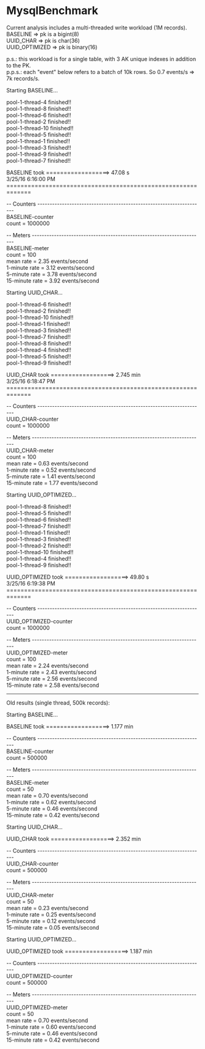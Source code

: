 # MysqlBenchmark   
 
  Current analysis includes a multi-threaded write workload (1M records).    
BASELINE => pk is a bigint(8)   
UUID_CHAR => pk is char(36)   
UUID_OPTIMIZED => pk is binary(16)   
 
p.s.: this workload is for a single table, with 3 AK unique indexes in addition to the PK.     
p.p.s.: each "event" below refers to a batch of 10k rows. So 0.7 events/s => 7k records/s.   
 
  
 
  
 Starting BASELINE...  
 
  
 pool-1-thread-4 finished!!   
pool-1-thread-8 finished!!   
pool-1-thread-6 finished!!   
pool-1-thread-2 finished!!   
pool-1-thread-10 finished!!   
pool-1-thread-5 finished!!   
pool-1-thread-1 finished!!   
pool-1-thread-3 finished!!   
pool-1-thread-9 finished!!   
pool-1-thread-7 finished!!   
 
  
 BASELINE took ==================> 47.08 s  
3/25/16 6:16:00 PM =============================================================  
 
 -- Counters --------------------------------------------------------------------  
BASELINE-counter  
             count = 1000000  
 
 -- Meters ----------------------------------------------------------------------  
BASELINE-meter  
             count = 100  
         mean rate = 2.35 events/second  
     1-minute rate = 3.12 events/second  
     5-minute rate = 3.78 events/second  
    15-minute rate = 3.92 events/second  
 
  
  
  
 Starting UUID_CHAR...  
 
  
 pool-1-thread-6 finished!!   
pool-1-thread-2 finished!!   
pool-1-thread-10 finished!!   
pool-1-thread-1 finished!!   
pool-1-thread-3 finished!!   
pool-1-thread-7 finished!!   
pool-1-thread-8 finished!!   
pool-1-thread-4 finished!!   
pool-1-thread-5 finished!!   
pool-1-thread-9 finished!!   
 
  
 UUID_CHAR took ==================> 2.745 min  
3/25/16 6:18:47 PM =============================================================  
 
 -- Counters --------------------------------------------------------------------  
UUID_CHAR-counter  
             count = 1000000  
 
 -- Meters ----------------------------------------------------------------------  
UUID_CHAR-meter  
             count = 100  
         mean rate = 0.63 events/second  
     1-minute rate = 0.52 events/second  
     5-minute rate = 1.41 events/second  
    15-minute rate = 1.77 events/second  
 
  
  
  
 Starting UUID_OPTIMIZED...  
 
  
 pool-1-thread-8 finished!!   
pool-1-thread-5 finished!!   
pool-1-thread-6 finished!!   
pool-1-thread-7 finished!!   
pool-1-thread-1 finished!!   
pool-1-thread-3 finished!!   
pool-1-thread-2 finished!!   
pool-1-thread-10 finished!!   
pool-1-thread-4 finished!!   
pool-1-thread-9 finished!!   
 
  
 UUID_OPTIMIZED took ==================> 49.80 s  
3/25/16 6:19:38 PM =============================================================  
 
 -- Counters --------------------------------------------------------------------  
UUID_OPTIMIZED-counter  
             count = 1000000  
 
 -- Meters ----------------------------------------------------------------------  
UUID_OPTIMIZED-meter  
             count = 100  
         mean rate = 2.24 events/second  
     1-minute rate = 2.43 events/second  
     5-minute rate = 2.56 events/second  
    15-minute rate = 2.58 events/second  
 
  
  
  
  
*************************************************************** 
  
 
  
 
 
Old results (single thread, 500k records):  
 
  Starting BASELINE...   
 
  BASELINE took ==================> 1.177 min   
 
  -- Counters --------------------------------------------------------------------     
BASELINE-counter   
             count = 500000   
 
  -- Meters ----------------------------------------------------------------------   
BASELINE-meter   
             count = 50   
         mean rate = 0.70 events/second   
     1-minute rate = 0.62 events/second   
     5-minute rate = 0.46 events/second   
    15-minute rate = 0.42 events/second   
 
   
   
   
  Starting UUID_CHAR...   
 
  UUID_CHAR took ==================> 2.352 min   
 
   
  -- Counters --------------------------------------------------------------------   
UUID_CHAR-counter   
             count = 500000   
 
  -- Meters ----------------------------------------------------------------------   
UUID_CHAR-meter   
             count = 50   
         mean rate = 0.23 events/second   
     1-minute rate = 0.25 events/second   
     5-minute rate = 0.12 events/second   
    15-minute rate = 0.05 events/second   
 
   
   
  Starting UUID_OPTIMIZED...   
 
  UUID_OPTIMIZED took ==================> 1.187 min   
 
  -- Counters --------------------------------------------------------------------   
UUID_OPTIMIZED-counter   
             count = 500000   
 
  -- Meters ----------------------------------------------------------------------   
UUID_OPTIMIZED-meter   
             count = 50   
         mean rate = 0.70 events/second   
     1-minute rate = 0.60 events/second   
     5-minute rate = 0.46 events/second   
    15-minute rate = 0.42 events/second   